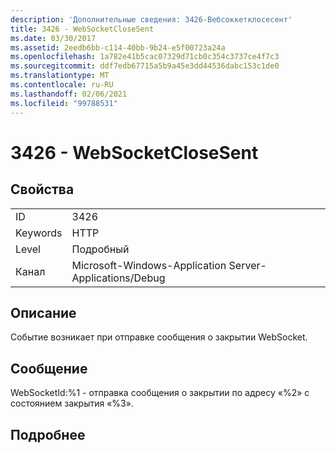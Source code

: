 ```yaml
---
description: 'Дополнительные сведения: 3426-Вебсоккетклосесент'
title: 3426 - WebSocketCloseSent
ms.date: 03/30/2017
ms.assetid: 2eedb6bb-c114-40bb-9b24-e5f00723a24a
ms.openlocfilehash: 1a782e41b5cac07329d71cb0c354c3737ce4f7c3
ms.sourcegitcommit: ddf7edb67715a5b9a45e3dd44536dabc153c1de0
ms.translationtype: MT
ms.contentlocale: ru-RU
ms.lasthandoff: 02/06/2021
ms.locfileid: "99788531"
---
```

# <a name="3426---websocketclosesent"></a>3426 - WebSocketCloseSent

## <a name="properties"></a>Свойства  
  
|||  
|-|-|  
|ID|3426|  
|Keywords|HTTP|  
|Level|Подробный|  
|Канал|Microsoft-Windows-Application Server-Applications/Debug|  
  
## <a name="description"></a>Описание  

 Событие возникает при отправке сообщения о закрытии WebSocket.  
  
## <a name="message"></a>Сообщение  

 WebSocketId:%1 - отправка сообщения о закрытии по адресу «%2» с состоянием закрытия «%3».  
  
## <a name="details"></a>Подробнее
